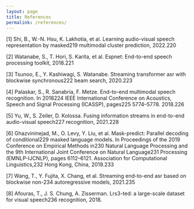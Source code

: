 ```yaml
---
layout: page
title: References
permalink: /references/
---
```


[1] Shi, B., W.-N. Hsu, K. Lakhotia, et al. Learning audio-visual speech representation by masked219
multimodal cluster prediction, 2022.220

[2] Watanabe, S., T. Hori, S. Karita, et al. Espnet: End-to-end speech processing toolkit, 2018.221

[3] Tsunoo, E., Y. Kashiwagi, S. Watanabe. Streaming transformer asr with blockwise synchronous222
beam search, 2020.223

[4] Palaskar, S., R. Sanabria, F. Metze. End-to-end multimodal speech recognition. In 2018224
IEEE International Conference on Acoustics, Speech and Signal Processing (ICASSP), pages225
5774–5778. 2018.226

[5] Yu, W., S. Zeiler, D. Kolossa. Fusing information streams in end-to-end audio-visual speech227
recognition, 2021.228

[6] Ghazvininejad, M., O. Levy, Y. Liu, et al. Mask-predict: Parallel decoding of conditional229
masked language models. In Proceedings of the 2019 Conference on Empirical Methods in230
Natural Language Processing and the 9th International Joint Conference on Natural Language231
Processing (EMNLP-IJCNLP), pages 6112–6121. Association for Computational Linguistics,232
Hong Kong, China, 2019.233

[7] Wang, T., Y. Fujita, X. Chang, et al. Streaming end-to-end asr based on blockwise non-234
autoregressive models, 2021.235

[8] Afouras, T., J. S. Chung, A. Zisserman. Lrs3-ted: a large-scale dataset for visual speech236
recognition, 2018.